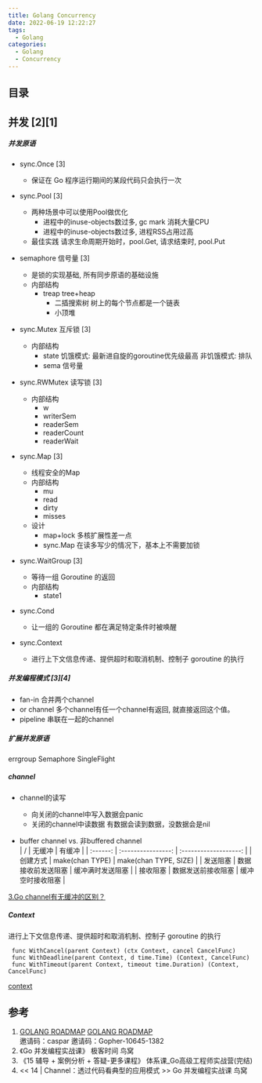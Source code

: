 ```yaml
---
title: Golang Concurrency
date: 2022-06-19 12:22:27
tags:
  - Golang
categories:
  - Golang 
  - Concurrency
---
```


<p></p>
<!-- more -->


## 目录
<!-- toc -->


## 并发 [2][1]
##### 并发原语
+ sync.Once [3]
  - 保证在 Go 程序运行期间的某段代码只会执行一次

+ sync.Pool [3]
  + 两种场景中可以使用Pool做优化
    - 进程中的inuse-objects数过多,  gc mark 消耗大量CPU
    - 进程中的inuse-objects数过多, 进程RSS占用过高
  + 最佳实践
    请求生命周期开始时，pool.Get, 请求结束时, pool.Put

+ semaphore 信号量 [3]
  - 是锁的实现基础, 所有同步原语的基础设施
  - 内部结构
    + treap tree+heap
      - 二插搜索树
        树上的每个节点都是一个链表
      - 小顶堆
  
+ sync.Mutex  互斥锁 [3]
   - 内部结构
     + state
       饥饿模式:  最新进自旋的goroutine优先级最高
       非饥饿模式:  排队
     + sema 信号量
   
+ sync.RWMutex 读写锁 [3]
   - 内部结构
     + w
     + writerSem
     + readerSem
     + readerCount
     + readerWait

+ sync.Map  [3]
  - 线程安全的Map
  - 内部结构
    + mu
    + read
    + dirty
    + misses
  - 设计
    + map+lock 多核扩展性差一点
    + sync.Map 在读多写少的情况下，基本上不需要加锁
  
+ sync.WaitGroup   [3]
  - 等待一组 Goroutine 的返回
  - 内部结构
    + state1

+ sync.Cond
  - 让一组的 Goroutine 都在满足特定条件时被唤醒

+ sync.Context
  - 进行上下文信息传递、提供超时和取消机制、控制子 goroutine 的执行

##### 并发编程模式 [3][4]
+ fan-in
  合并两个channel
+ or channel 
  多个channel有任一个channel有返回,  就直接返回这个值。
+ pipeline
 串联在一起的channel 

##### 扩展并发原语 
errgroup 
Semaphore
SingleFlight

##### channel
+ channel的读写
  + 向关闭的channel中写入数据会panic
  + 关闭的channel中读数据
    有数据会读到数据，没数据会是nil  

+ buffer channel vs. 非buffered channel  
|    /     |       无缓冲       |        有缓冲         |
| :------: | :----------------: | :-------------------: |
| 创建方式 |  make(chan TYPE)   | make(chan TYPE, SIZE) |
| 发送阻塞 | 数据接收前发送阻塞 |   缓冲满时发送阻塞    |
| 接收阻塞 | 数据发送前接收阻塞 |   缓冲空时接收阻塞    |

[3.Go channel有无缓冲的区别？](https://www.golangroadmap.com/class/gointerview/4-3.html)  


##### Context
进行上下文信息传递、提供超时和取消机制、控制子 goroutine 的执行
``` golang
 func WithCancel(parent Context) (ctx Context, cancel CancelFunc) 
 func WithDeadline(parent Context, d time.Time) (Context, CancelFunc) 
 func WithTimeout(parent Context, timeout time.Duration) (Context, CancelFunc) 
```

[context](https://pkg.go.dev/context)


## 参考
1. [GOLANG ROADMAP](https://www.golangroadmap.com/class/gointerview/)
    [GOLANG ROADMAP](https://www.golangroadmap.com/)  
    邀请码：caspar 
    邀请码：Gopher-10645-1382
2. 《Go 并发编程实战课》 极客时间  鸟窝
3. 《15 辅导 + 案例分析 + 答疑-更多课程》  体系课_Go高级工程师实战营(完结) 
4. << 14 | Channel：透过代码看典型的应用模式 >>   Go 并发编程实战课  鸟窝